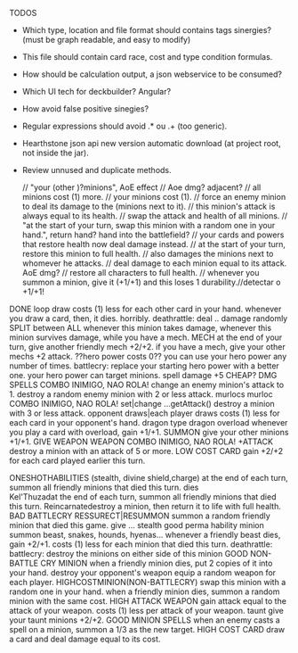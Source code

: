 TODOS
- Which type, location and file format should contains tags sinergies? (must be graph readable, and easy to modify)
- This file should contain card race, cost and type condition formulas.
- How should be calculation output, a json webservice to be consumed?
- Which UI tech for deckbuilder? Angular?
- How avoid false positive sinegies?
- Regular expressions should avoid  .* ou .+ (too generic).
- Hearthstone json api new version automatic download (at project root, not inside the jar).
- Review unnused and duplicate methods.

	// "your (other )?minions", AoE effect
	// Aoe dmg? adjacent?
	// all minions cost (1) more.
	// your minions cost (1).
	// force an enemy minion to deal its damage to the (minions next to it).
	// this minion's attack is always equal to its health.
	// swap the attack and health of all minions.
	// "at the start of your turn, swap this minion with a random one in your hand.", return hand? hand into the battlefield?
	// your cards and powers that restore health now deal damage instead.
	// at the start of your turn, restore this minion to full health.
	// also damages the minions next to whomever he attacks.
	// deal damage to each minion equal to its attack. AoE dmg?
	// restore all characters to full health.
	// whenever you summon a minion, give it (+1/+1) and this loses 1 durability.//detectar o +1/+1!

DONE
loop
draw				costs (1) less for each other card in your hand.		whenever you draw a card,
then, it dies. horribly.	deathrattle:
deal .. damage randomly SPLIT between ALL	whenever this minion takes damage,		whenever this minion survives damage,
while you have a mech.		MECH			at the end of your turn, give another friendly mech +2/+2.	if you have a mech,		give your other mechs +2 attack.
??hero power costs 0?? 		you can use your hero power any number of times.	battlecry: replace your starting hero power with a better one.		your hero power can target minions.
spell damage +5			CHEAP? DMG SPELLS
COMBO INIMIGO, NAO ROLA! change an enemy minion's attack to 1.	destroy a random enemy minion with 2 or less attack.
murlocs				murloc
COMBO INIMIGO, NAO ROLA! set|change ...getAttack()		destroy a minion with 3 or less attack.
opponent draws|each player draws			costs (1) less for each card in your opponent's hand.
dragon type			dragon
overload			whenever you play a card with overload, gain +1/+1.
SUMMON				give your other minions +1/+1.
GIVE WEAPON			WEAPON
COMBO INIMIGO, NAO ROLA! +ATTACK				destroy a minion with an attack of 5 or more.
LOW COST CARD			gain +2/+2 for each card played earlier this turn.

ONESHOTHABILITIES (stealth, divine shield,charge)			at the end of each turn, summon all friendly minions that died this turn.	dies	
Kel'Thuzadat the end of each turn, summon all friendly minions that died this turn.	Reincarnatedestroy a minion, then return it to life with full health.
BAD BATTLECRY			RESSURECT|RESUMMON		summon a random friendly minion that died this game.
give ... stealth		good perma hability minion
summon beast, snakes, hounds, hyenas...		whenever a friendly beast dies, gain +2/+1.		costs (1) less for each minion that died this turn.
deathrattle:			battlecry: destroy the minions on either side of this minion
GOOD NON-BATTLE CRY MINION	when a friendly minion dies, put 2 copies of it into your hand.
destroy your opponent's weapon		equip a random weapon for each player.
HIGHCOSTMINION(NON-BATTLECRY)	swap this minion with a random one in your hand.	when a friendly minion dies, summon a random minion with the same cost.
HIGH ATTACK WEAPON		gain attack equal to the attack of your weapon.		costs (1) less per attack of your weapon.
taunt				give your taunt minions +2/+2.
GOOD MINION SPELLS		when an enemy casts a spell on a minion, summon a 1/3 as the new target.
HIGH COST CARD			draw a card and deal damage equal to its cost.

